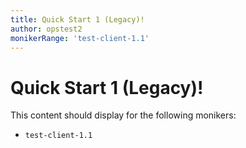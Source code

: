 ```yaml
---
title: Quick Start 1 (Legacy)!
author: opstest2
monikerRange: 'test-client-1.1'
---
```


# Quick Start 1 (Legacy)!

This content should display for the following monikers:

* `test-client-1.1`